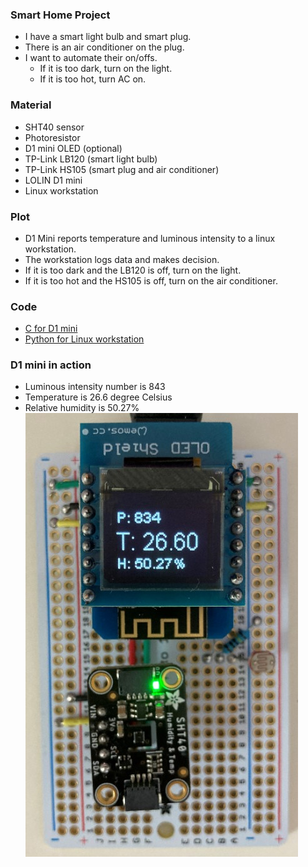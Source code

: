 ### Smart Home Project
* I have a smart light bulb and smart plug. 
* There is an air conditioner on the plug.
* I want to automate their on/offs.
  * If it is too dark, turn on the light.
  * If it is too hot, turn AC on.
### Material
* SHT40 sensor
* Photoresistor
* D1 mini OLED (optional)
* TP-Link LB120 (smart light bulb)
* TP-Link HS105 (smart plug and air conditioner)
* LOLIN D1 mini
* Linux workstation
### Plot
* D1 Mini reports temperature and luminous intensity to a linux workstation. 
* The workstation logs data and makes decision. 
* If it is too dark and the LB120 is off, turn on the light.
* If it is too hot and the HS105 is off, turn on the air conditioner.
### Code
* [C for D1 mini](hub/hub.ino)
* [Python for Linux workstation](hub.ipynb)
### D1 mini in action
* Luminous intensity number is 843
* Temperature is 26.6 degree Celsius
* Relative humidity is 50.27%
</br><img src="smart_home_d1_mini.jpg"></img>

